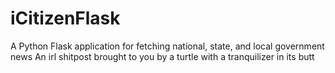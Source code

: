 # iCitizenFlask
A Python Flask application for fetching national, state, and local government news
An irl shitpost brought to you by a turtle with a tranquilizer in its butt
